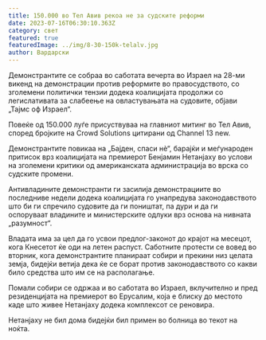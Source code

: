 ```yaml
---
title: 150.000 во Тел Авив рекоа не за судските реформи
date: 2023-07-16T06:30:10.363Z
category: свет
featured: true
featuredImage: ../img/8-30-150k-telalv.jpg
author: Вардарски
---
```

Демонстрантите се собраа во саботата вечерта во Израел на 28-ми викенд на демонстрации против реформите во правосудството, со зголемени политички тензии додека коалицијата продолжи со легислативата за слабеење на овластувањата на судовите, објави „Тајмс оф Израел“.

Повеќе од 150.000 луѓе присуствуваа на главниот митинг во Тел Авив, според бројките на Crowd Solutions цитирани од Channel 13 new.

Демонстрантите повикаа на „Бајден, спаси нè“, барајќи и меѓународен притисок врз коалицијата на премиерот Бенјамин Нетанјаху во услови на зголемени критики од американската администрација во врска со судските промени.

Антивладините демонстранти ги засилија демонстрациите во последниве недели додека коалицијата го унапредува законодавството што би ги спречило судовите да ги поништат, па дури и да ги оспоруваат владините и министерските одлуки врз основа на нивната „разумност“.

Владата има за цел да го усвои предлог-законот до крајот на месецот, кога Кнесетот ќе оди на летен распуст. Саботните протести се вовед во вторник, кога демонстрантите планираат собири и прекини низ целата земја, бидејќи ветија дека ќе се борат против законодавството со какви било средства што им се на располагање.

Помали собири се одржаа и во саботата во Израел, вклучително и пред резиденцијата на премиерот во Ерусалим, која е блиску до местото каде што живее Нетанјаху додека комплексот се реновира.

Нетанјаху не бил дома бидејќи бил примен во болница во текот на ноќта.